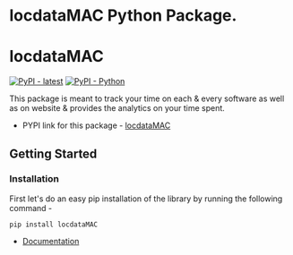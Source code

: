 # locdataMAC Python Package.
# locdataMAC 
[![PyPI - latest](https://img.shields.io/pypi/v/locdataMAC)](https://pypi.org/project/locdataMAC/)
[![PyPI - Python](https://img.shields.io/badge/python-3.7%20%7C%203.8%20%7C%203.9%20%7C%203.10%20%7C%203.11-blue)](https://pypi.org/project/locdataMAC/)

This package is meant to track your time on each & every software as well as on website & provides the analytics on your time spent.

- PYPI link for this package - [locdataMAC](https://pypi.org/project/locdataMAC/)

## Getting Started

### Installation

First let's do an easy pip installation of the library by running the following command -
```
pip install locdataMAC
```

- [Documentation](https://sachinmishra-ux.github.io/locdataMAC/)
